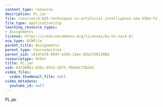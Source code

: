 ```yaml
---
content_type: resource
description: PL.jar
file: /courses/6-825-techniques-in-artificial-intelligence-sma-5504-fall-2002/647260b182bcd7e32675f6bedc73b241_PL.jar
file_type: application/zip
learning_resource_types:
- Assignments
license: https://creativecommons.org/licenses/by-nc-sa/4.0/
ocw_type: OCWFile
parent_title: Assignments
parent_type: CourseSection
parent_uid: c614faf8-894f-e345-14ec-83a1fd01388d
resourcetype: Other
title: PL.jar
uid: 647260b1-82bc-d7e3-2675-f6bedc73b241
video_files:
  video_thumbnail_file: null
video_metadata:
  youtube_id: null
---
```

PL.jar